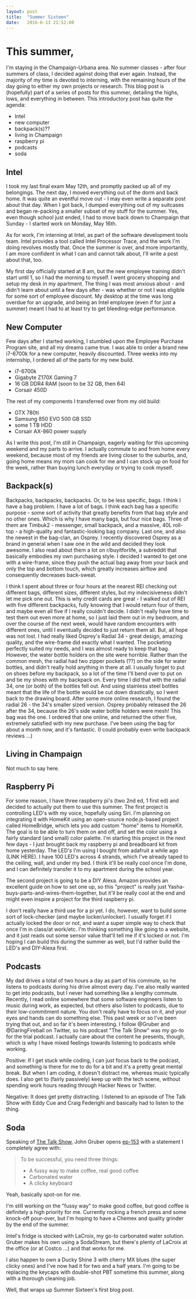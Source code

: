 ```yaml
---
layout: post
title:  "Summer Sixteen"
date:   2016-6-13 21:52:00
---
```


# This summer,

I'm staying in the Champaign-Urbana area. No summer classes - after four summers of class, I decided against doing that ever again. Instead, the majority of my time is devoted to interning, with the remaining hours of the day going to either my own projects or research. This blog post is (hopefully) part of a series of posts for this summer, detailing the highs, lows, and everything in between. This introductory post has quite the agenda:

- Intel
- new computer
- backpack(s)??
- living in Champaign
- raspberry pi
- podcasts
- soda

## Intel

I took my last final exam May 12th, and promptly packed up all of my belongings. The next day, I moved everything out of the dorm and back home. It was quite an eventful move out - I may even write a separate post about that day. When I got back, I dumped everything out of my suitcases and began re-packing a smaller subset of my stuff for the summer. Yes, even though school just ended, I had to move back down to Champaign that Sunday - I started work on Monday, May 16th.

As for work, I'm interning at Intel, as part of the software development tools team. Intel provides a tool called Intel Processor Trace, and the work I'm doing revolves mostly that. Once the summer is over, and more importantly, I am more confident in what I can and cannot talk about, I'll write a post about that, too.

My first day officially started at 8 am, but the new employee training didn't start until 1, so I had the morning to myself. I went grocery shopping and setup my desk in my apartment. The thing I was most anxious about - and didn't learn about until a few days after - was whether or not I was eligible for some sort of employee discount. My desktop at the time was long overdue for an upgrade, and being an Intel employee (even if for just a summer) meant I had to at least try to get bleeding-edge performance.

## New Computer

Few days after I started working, I stumbled upon the Employee Purchase Program site, and all my dreams came true. I was able to order a brand new i7-6700k for a new computer, heavily discounted. Three weeks into my internship, I ordered all of the parts for my new build.

- i7-6700k
- Gigabyte Z170X Gaming 7
- 16 GB DDR4 RAM (soon to be 32 GB, then 64)
- Corsair 450D

The rest of my components I transferred over from my old build:
- GTX 780ti
- Samsung 850 EVO 500 GB SSD
- some 1 TB HDD
- Corsair AX-860 power supply

As I write this post, I'm still in Champaign, eagerly waiting for this upcoming weekend and my parts to arrive. I actually commute to and from home every weekend, because most of my friends are living closer to the suburbs, and, going home means my mom can cook for me and I can stock up on food for the week, rather than buying lunch everyday or trying to cook myself.

## Backpack(s)

Backpacks, backpacks, backpacks. Or, to be less specific, bags. I think I have a bag problem. I have a lot of bags. I think each bag has a specific purpose - some sort of activity that greatly benefits from that bag style and no other ones. Which is why I have many bags, but four nice bags. Three of them are Timbuk2 - messenger, small backpack, and a massive, 40L roll-top  -  a high-quality and fantastic-looking bag company. Last one, and also the newest in the bag-clan, an Osprey. I recently discovered Osprey as a brand in general when I saw one in the wild and decided they look awesome. I also read about them a lot on r/buyitforlife, a subreddit that basically embodies my own purchasing style. I decided I wanted to get one with a wire-frame, since they push the actual bag away from your back and only the top and bottom touch, which greatly increases airflow and consequently decreases back-sweat.

I think I spent about three or four hours at the nearest REI checking out different bags, different sizes, different styles, but my indecisiveness didn't let me pick one out. This is why credit cards are great - I walked out of REI with five different backpacks, fully knowing that I would return four of them, and maybe even all five if I really couldn't decide. I didn't really have time to test them out even more at home, so I just laid them out in my bedroom, and over the course of the next week, would have random encounters with different ones, until I eventually decided to just return them all. But, all hope was not lost. I had really liked Osprey's Radial 34 - great design, amazing quality, and the wire-frame did exactly what I wanted. The pocketing perfectly suited my needs, and I was almost ready to keep that bag. However, the water bottle holders on the site were horrible. Rather than the common mesh, the radial had two zipper pockets (??) on the side for water bottles, and didn't really hold anything in there at all. I usually forget to put on shoes before my backpack, so a lot of the time I'll bend over to put on and tie my shoes with my backpack on. Every time I did that with the radial 34, one (or both) of the bottles fell out. And using stainless steel bottles meant that the life of the bottle would be cut down drastically, so I went back to the drawing board. After some more online research, I found the radial 26 - the 34's smaller sized version. Osprey probably released the 26 after the 34, because the 26's side water bottle holders were mesh! This bag was the one. I ordered that one online, and returned the other five, extremely satisfied with my new purchase. I've been using the bag for about a month now, and it's fantastic. (I could probably even write backpack reviews ...)

## Living in Champaign

Not much to say here.

## Raspberry Pi

For some reason, I have three raspberry pi's (two 2nd ed, 1 first ed) and decided to actually put them to use this summer. The first project is controlling LED's with my voice, hopefully using Siri. I'm planning on integrating it with HomeKit using an open-source node.js-based project called HomeBridge, which lets you add custom "home" items to HomeKit. The goal is to be able to turn them on and off, and set the color using a fairly standard (and small) color palette. I'm starting this project in the next few days - I just brought back my raspberry pi and breadboard kit from home yesterday. The LED's I'm using I bought from adafruit a while ago (LINK HERE). I have 100 LED's across 4 strands, which I've already taped to the ceiling, wall, and under my bed. I think it'll be really cool once I'm done, and I can definitely transfer it to my apartment during the school year.

The second project is going to be a DIY Alexa. Amazon provides an excellent guide on how to set one up, so this "project" is really just Yasha-buys-parts-and-wires-them-together, but it'll be really cool at the end and might even inspire a project for the third raspberry pi.

I don't really have a third use for a pi yet. I do, however, want to build some sort of lock-checker (and maybe locker/unlocker). I usually forget if I actually locked the door or not, and want a super simple way to check that once I'm in class/at work/etc. I'm thinking something like going to a website, and it just reads out some sensor value that'll tell me if it's locked or not. I'm hoping I can build this during the summer as well, but I'd rather build the LED's and DIY-Alexa first.

## Podcasts

My dad drives a total of two hours a day as part of his commute, so he listens to podcasts during his drive almost every day. I've also really wanted to get into podcasts, but I never had something like a lengthy commute. Recently, I read online somewhere that some software engineers listen to music during work, as expected, but others also listen to podcasts, due to their low-commitment nature. You don't really have to focus on it, and your eyes and hands can do something else. This past week or so I've been trying that out, and so far it's been interesting. I follow @Gruber and @DaringFireball on Twitter, so his podcast "The Talk Show" was my go-to for the trial podcast. I actually care about the content he presents, though, which is why I have mixed feelings towards listening to podcasts while working.

Positive: If I get stuck while coding, I can just focus back to the podcast, and something is there for me to do for a bit and it's a pretty great mental break. But when I am coding, it doesn't distract me, whereas music typically does. I also get to (fairly passively) keep up with the tech scene, without spending work hours reading through Hacker News or Twitter.

Negative: It does get pretty distracting. I listened to an episode of The Talk Show with Eddy Cue and Craig Federighi and basically had to listen to the thing.

## Soda

Speaking of [The Talk Show](https://daringfireball.net/thetalkshow), John Gruber opens [ep-153](https://daringfireball.net/thetalkshow/2016/05/06/ep-153) with a statement I completely agree with:

> To be successful, you need three things:
>
> - A fussy way to make coffee, real good coffee
> - Carbonated water
> - A clicky keyboard

Yeah, basically spot-on for me.

I'm still working on the "fussy way" to make good coffee, but good coffee is definitely a high priority for me. Currently rocking a french press and some knock-off pour-over, but I'm hoping to have a Chemex and quality grinder by the end of the summer.

Intel's fridge is stocked with LaCroix, my go-to carbonated water solution. Gruber makes his own using a SodaStream, but there's plenty of LaCroix at the office (or at Costco ...) and that works for me.

I also happen to own a Ducky Shine 3 with cherry MX blues (the super clicky ones) and I've now had it for two and a half years. I'm going to be replacing the keycaps with double-shot PBT sometime this summer, along with a thorough cleaning job.

Well, that wraps up Summer Sixteen's first blog post.